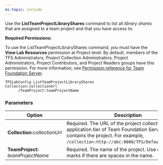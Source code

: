 ```yaml
---
ms.topic: include
---
```


Use the **ListTeamProjectLibraryShares** command to list all *library shares* that are assigned to a team
project and that you have access to.

**Required Permissions:**

To use the ListTeamProjectLibraryShares command, you must have the
**View Lab Resources** permission at Project level. By default,
members of the TFS Administrators, Project Collection
Administrators, Project Administrators, Project Contributors,
and Project Readers groups have this permission. For more
information, see [Permission reference for Team Foundation Server](/azure/devops/security/permissions).


    TFSLabConfig ListTeamProjectLibraryShares
    Collection:collectionUrl
          /TeamProject:teamProjectName


### Parameters



| Option | Description |
| --- | --- |
| **Collection**:*collectionUrl* | Required. The URL of the project collection on the application tier of Team Foundation Server that contains the project. For example, ```/collection:http://abc:8080/TFS/DefaultCollection```.  |
| **TeamProject:**  *teamProjectName* | Required. The name of the project. Use quotation marks if there are spaces in the name.  |
